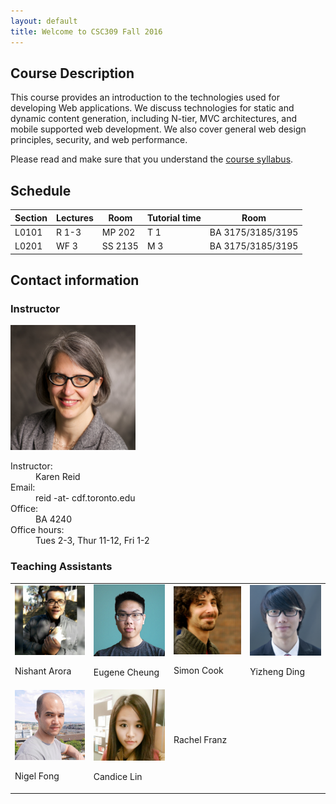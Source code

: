 ```yaml
---
layout: default
title: Welcome to CSC309 Fall 2016
---
```


## Course Description

This course provides an introduction to the technologies used for developing Web applications. We discuss technologies for static and dynamic content generation, including N-tier, MVC architectures, and mobile supported web development. We also cover general web design principles, security, and web performance.

Please read and make sure that you understand the [course syllabus](/syllabus).


## Schedule

| Section | Lectures | Room | Tutorial time | Room |
| ------- | -------- | ---- | ------------- | ---- |
| L0101 | R 1-3 | MP 202 | T 1 | BA 3175/3185/3195 |
| L0201 | WF 3 | SS 2135 | M 3 | BA 3175/3185/3195 |


## Contact information

### Instructor

<div class="contact">
  <img src="/static/img/people/karen-reid.jpg" width="200">
  <dl>
    <dt>Instructor:</dt>
    <dd>Karen Reid</dd>
    <dt>Email:</dt>
    <dd>reid -at- cdf.toronto.edu </dd>
    <dt>Office:</dt>
    <dd>BA 4240</dd>
    <dt>Office hours:</dt>
    <dd>Tues 2-3, Thur 11-12, Fri 1-2</dd>
  </dl>
</div>

### Teaching Assistants

<table>
  <tbody>
    <tr>
      <td>
        <img src="/static/img/people/nishant-arora.jpg" width="200"> <br />
        <p>Nishant Arora</p>
      </td>
      <td>
        <img src="/static/img/people/eugene.png" width="200"> <br />
        <p>Eugene Cheung</p>
      </td>
      <td>
        <img src="/static/img/people/simon-cook.jpg" width="200"> <br />
        <p>Simon Cook</p>
      </td>
      <td>
        <img src="/static/img/people/yizheng-ding.jpg" width="200"> <br />
        <p>Yizheng Ding</p>
      </td>
    </tr>
    <tr>
      <td>
        <img src="/static/img/people/Nigel-Fong.jpg" width="200"> <br />
        <p>Nigel Fong</p>
      </td>
      <td>
        <img src="/static/img/people/candice-lin.jpg" width="200"> <br />
        <p>Candice Lin</p>
      </td>
      <td>
        <p>Rachel Franz</p>
      </td>
      <td></td>
    </tr>
  </tbody>
</table>
